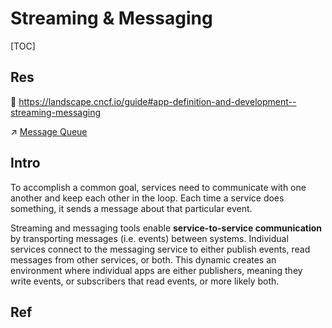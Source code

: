# Streaming & Messaging

[TOC]



## Res
📂 https://landscape.cncf.io/guide#app-definition-and-development--streaming-messaging

↗ [Message Queue](../../../../../Software%20Engineering/👾%20Web%20Dev%20&%20Ops/🥪%20Middleware/Message%20Queue/Message%20Queue.md)



## Intro
To accomplish a common goal, services need to communicate with one another and keep each other in the loop. Each time a service does something, it sends a message about that particular event.

Streaming and messaging tools enable **service-to-service communication** by transporting messages (i.e. events) between systems. Individual services connect to the messaging service to either publish events, read messages from other services, or both. This dynamic creates an environment where individual apps are either publishers, meaning they write events, or subscribers that read events, or more likely both.



## Ref


